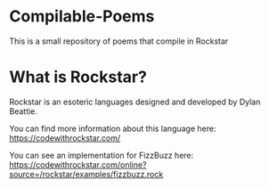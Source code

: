 # Compilable-Poems
This is a small repository of poems that compile in Rockstar

# What is Rockstar?
Rockstar is an esoteric languages designed and developed by Dylan Beattie.

You can find more information about this language here: https://codewithrockstar.com/

You can see an implementation for FizzBuzz here: https://codewithrockstar.com/online?source=/rockstar/examples/fizzbuzz.rock
